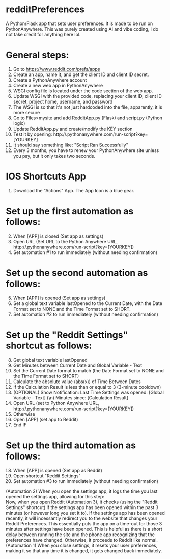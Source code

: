 # redditPreferences
A Python/Flask app that sets user preferences. It is made to be run on PythonAnywhere.
This was purely created using AI and vibe coding, I do not take credit for anything here lol.

# General steps:
1. Go to https://www.reddit.com/prefs/apps
2. Create an app, name it, and get the client ID and client ID secret.
3. Create a PythonAnywhere account
4. Create a new web app in PythonAnywhere
5. WSGI config file is located under the code section of the web app.
6. Update WSGI with the provided code, replacing your client ID, client ID secret, project home, username, and password
7. The WSGI is so that it's not just hardcoded into the file, apparently, it is more secure
8. Go to Files>mysite and add RedditApp.py (Flask) and script.py (Python logic)
9. Update RedditApp.py and create/modify the KEY section
10. Test it by opening: http://<your-username>.pythonanywhere.com/run-script?key=[YOURKEY]
11. It should say something like: "Script Ran Successfully"
12. Every 3 months, you have to renew your PythonAnywhere site unless you pay, but it only takes two seconds.

# IOS Shortcuts App
1. Download the "Actions" App. The App Icon is a blue gear.
 # Set up the first automation as follows:
2. When [APP] is closed (Set app as settings)
3. Open URL (Set URL to the Python Anywhere URL, http://<your-username>.pythonanywhere.com/run-script?key=[YOURKEY])
4. Set automation #1 to run immediately (without needing confirmation)
 # Set up the second automation as follows:
5. When [APP] is opened (Set app as settings)
6. Set a global text variable lastOpened to the Current Date, with the Date Format set to NONE and the Time Format set to SHORT.
7. Set automation #2 to run immediately (without needing confirmation)
 # Set up the "Reddit Settings" shortcut as follows:
8. Get global text variable lastOpened
9. Get Minutes between Current Date and Global Variable - Text
10. Set the Current Date format to match (the Date Format set to NONE and the Time Format set to SHORT)
11. Calculate the absolute value (abs(x)) of Time Between Dates
12. If the Calculation Result is less than or equal to 3 (3-minute cooldown)
13. (OPTIONAL) Show Notification: Last Time Settings was opened: [Global Variable - Text] (\n) Minutes since: [Calculation Result]
14. Open URL (set to Python Anywhere URL, http://<your-username>.pythonanywhere.com/run-script?key=[YOURKEY])
15. Otherwise
16. Open [APP] (set app to Reddit)
17. End IF 
 # Set up the third automation as follows:
18. When [APP] is opened (Set app as Reddit)
19. Open shortcut "Reddit Settings"
20. Set automation #3 to run immediately (without needing confirmation)

(Automation 2) When you open the settings app, it logs the time you last opened the settings app, allowing for this step:  
Now, when you open Reddit (Automation 3), it checks (using the "Reddit Settings" shortcut) if the settings app has been opened within the past 3 minutes (or however long you set it to). If the settings app has been opened recently, it will incessantly redirect you to the website that changes your Reddit Preferences. This essentially puts the app on a time-out for those 3 minutes after settings have been opened. This is helpful as there is a short delay between running the site and the phone app recognizing that the preferences have changed. Otherwise, it proceeds to Reddit like normal.  
(Automation 1) When you close settings, it resets your user preferences, making it so that any time it is changed, it gets changed back immediately.





